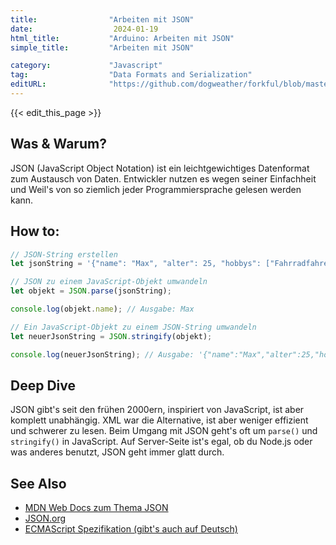 ```yaml
---
title:                "Arbeiten mit JSON"
date:                  2024-01-19
html_title:           "Arduino: Arbeiten mit JSON"
simple_title:         "Arbeiten mit JSON"

category:             "Javascript"
tag:                  "Data Formats and Serialization"
editURL:              "https://github.com/dogweather/forkful/blob/master/content/de/javascript/working-with-json.md"
---
```


{{< edit_this_page >}}

## Was & Warum?
JSON (JavaScript Object Notation) ist ein leichtgewichtiges Datenformat zum Austausch von Daten. Entwickler nutzen es wegen seiner Einfachheit und Weil's von so ziemlich jeder Programmiersprache gelesen werden kann.

## How to:
```Javascript
// JSON-String erstellen
let jsonString = '{"name": "Max", "alter": 25, "hobbys": ["Fahrradfahren", "Schwimmen"]}';

// JSON zu einem JavaScript-Objekt umwandeln
let objekt = JSON.parse(jsonString);

console.log(objekt.name); // Ausgabe: Max

// Ein JavaScript-Objekt zu einem JSON-String umwandeln
let neuerJsonString = JSON.stringify(objekt);

console.log(neuerJsonString); // Ausgabe: '{"name":"Max","alter":25,"hobbys":["Fahrradfahren","Schwimmen"]}'
```

## Deep Dive
JSON gibt's seit den frühen 2000ern, inspiriert von JavaScript, ist aber komplett unabhängig. XML war die Alternative, ist aber weniger effizient und schwerer zu lesen. Beim Umgang mit JSON geht's oft um `parse()` und `stringify()` in JavaScript. Auf Server-Seite ist's egal, ob du Node.js oder was anderes benutzt, JSON geht immer glatt durch.

## See Also
- [MDN Web Docs zum Thema JSON](https://developer.mozilla.org/de/docs/Web/JavaScript/Reference/Global_Objects/JSON)
- [JSON.org](https://www.json.org/json-de.html)
- [ECMAScript Spezifikation (gibt's auch auf Deutsch)](https://www.ecma-international.org/publications-and-standards/standards/ecma-262/)
